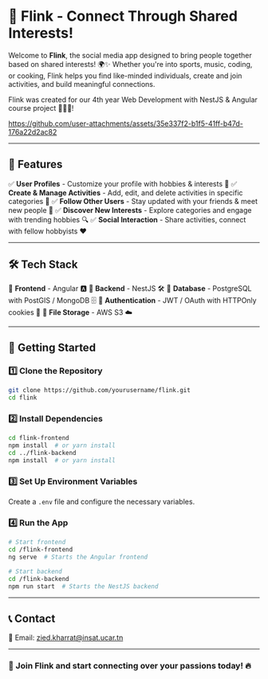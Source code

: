 # 🚀 Flink - Connect Through Shared Interests!

Welcome to **Flink**, the social media app designed to bring people together based on shared interests! 🌍✨ Whether you're into sports, music, coding, or cooking, Flink helps you find like-minded individuals, create and join activities, and build meaningful connections. 

Flink was created for our 4th year Web Development with NestJS & Angular course project 👩🏻‍💻!

https://github.com/user-attachments/assets/35e337f2-b1f5-41ff-b47d-176a22d2ac82

---

## 📌 Features

✅ **User Profiles** - Customize your profile with hobbies & interests 📝
✅ **Create & Manage Activities** - Add, edit, and delete activities in specific categories 🎯
✅ **Follow Other Users** - Stay updated with your friends & meet new people 🤝
✅ **Discover New Interests** - Explore categories and engage with trending hobbies 🔍
✅ **Social Interaction** - Share activities, connect with fellow hobbyists ❤️

---

## 🛠 Tech Stack

🔹 **Frontend** - Angular 🅰️
🔹 **Backend** - NestJS 🛠️
🔹 **Database** - PostgreSQL with PostGIS / MongoDB 🗄️
🔹 **Authentication** - JWT / OAuth with HTTPOnly cookies 🔐
🔹 **File Storage** - AWS S3 ☁️
 

---

## 🚀 Getting Started

### 1️⃣ Clone the Repository
```bash
git clone https://github.com/yourusername/flink.git
cd flink
```

### 2️⃣ Install Dependencies
```bash
cd flink-frontend
npm install  # or yarn install
cd ../flink-backend
npm install  # or yarn install
```

### 3️⃣ Set Up Environment Variables
Create a `.env` file and configure the necessary variables.

### 4️⃣ Run the App
```bash
# Start frontend
cd /flink-frontend
ng serve  # Starts the Angular frontend

# Start backend
cd /flink-backend
npm run start  # Starts the NestJS backend
```

---


## 📞 Contact
📧 Email: zied.kharrat@insat.ucar.tn 
 

---

### 🎉 Join Flink and start connecting over your passions today! 🔥

